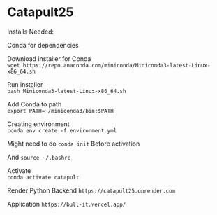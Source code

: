 # Catapult25

Installs Needed:

  Conda for dependencies  

  Download installer for Conda  
  `wget https://repo.anaconda.com/miniconda/Miniconda3-latest-Linux-x86_64.sh`

  Run installer  
  `bash Miniconda3-latest-Linux-x86_64.sh`
  
  Add Conda to path   
  `export PATH=~/miniconda3/bin:$PATH`
  
  Creating environment  
  `conda env create -f environment.yml`
  
  Might need to do
  `conda init` 
  Before activation
  
  And 
  `source ~/.bashrc`
  
  Activate  
  `conda activate catapult`

Render Python Backend
`https://catapult25.onrender.com`

Application
`https://bull-it.vercel.app/`

